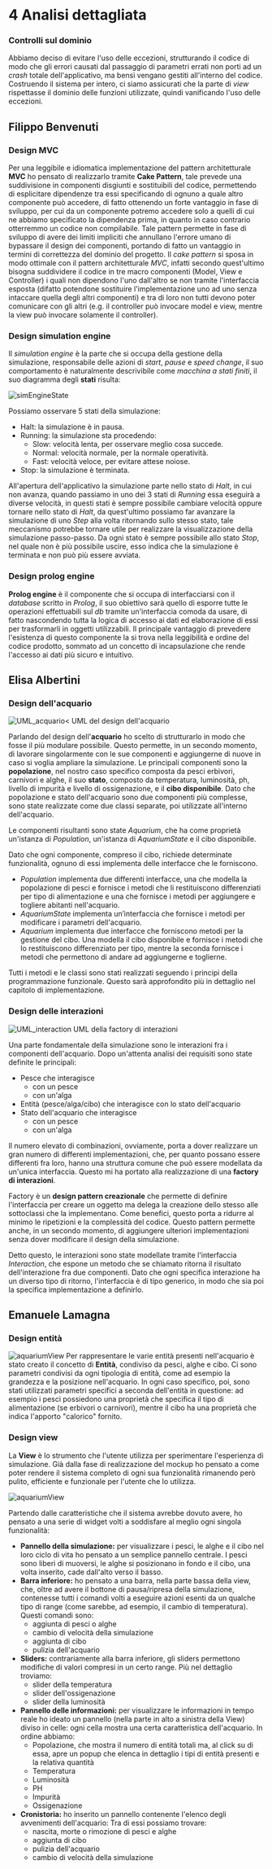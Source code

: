 # 4 Analisi dettagliata

### Controlli sul dominio
Abbiamo deciso di evitare l'uso delle eccezioni, strutturando il codice di modo che gli errori causati dal passaggio di parametri errati non porti ad un *crash* totale dell'applicativo, ma bensì vengano gestiti all'interno del codice.
Costruendo il sistema per intero, ci siamo assicurati che la parte di *view* rispettasse il dominio delle funzioni utilizzate, quindi vanificando l'uso delle eccezioni.

## Filippo Benvenuti

### Design MVC
Per una leggibile e idiomatica implementazione del pattern architetturale **MVC** ho pensato di realizzarlo tramite **Cake Pattern**, tale prevede una suddivisione in componenti disgiunti e sostituibili del codice, permettendo di esplicitare dipendenze tra essi specificando di ognuno a quale altro componente può accedere, di fatto ottenendo un forte vantaggio in fase di sviluppo, per cui da un componente potremo accedere solo a quelli di cui ne abbiamo specificato la dipendenza prima, in quanto in caso contrario otterremmo un codice non compilabile.
Tale pattern permette in fase di sviluppo di avere dei limiti impliciti che annullano l'errore umano di bypassare il design dei componenti, portando di fatto un vantaggio in termini di correttezza del dominio del progetto.
Il *cake pattern* si sposa in modo ottimale con il pattern architetturale *MVC*, infatti secondo quest'ultimo bisogna suddividere il codice in tre macro componenti (Model, View e Controller) i quali non dipendono l'uno dall'altro se non tramite l'interfaccia esposta (difatto potendone sostituire l'implementazione uno ad uno senza intaccare quella degli altri componenti) e tra di loro non tutti devono poter comunicare con gli altri (e.g. il controller può invocare model e view, mentre la view può invocare solamente il controller).

### Design simulation engine
Il *simulation engine* è la parte che si occupa della gestione della simulazione, responsabile delle azioni di *start*, *pause* e *speed change*, il suo comportamento è naturalmente descrivibile come *macchina a stati finiti*, il suo diagramma degli **stati** risulta:

![simEngineState](img/sim_engine_state.png)

Possiamo osservare 5 stati della simulazione:
- Halt: la simulazione è in pausa.
- Running: la simulazione sta procedendo:
  - Slow: velocità lenta, per osservare meglio cosa succede.
  - Normal: velocità normale, per la normale operatività.
  - Fast: velocità veloce, per evitare attese noiose.
- Stop: la simulazione è terminata.

All'apertura dell'applicativo la simulazione parte nello stato di *Halt*, in cui non avanza, quando passiamo in uno dei 3 stati di *Running* essa eseguirà a diverse velocità, in questi stati è sempre possibile cambiare velocità oppure tornare nello stato di *Halt*, da quest'ultimo possiamo far avanzare la simulazione di uno *Step* alla volta ritornando sullo stesso stato, tale meccanismo potrebbe tornare utile per realizzare la visualizzazione della simulazione passo-passo.
Da ogni stato è sempre possibile allo stato *Stop*, nel quale non è più possibile uscire, esso indica che la simulazione è terminata e non può più essere avviata.

### Design prolog engine
**Prolog engine** è il componente che si occupa di interfacciarsi con il *database* scritto in *Prolog*, il suo obiettivo sarà quello di esporre tutte le operazioni effettuabili sul *db* tramite un'interfaccia comoda da usare, di fatto nascondendo tutta la logica di accesso ai dati ed elaborazione di essi per trasformarli in oggetti utilizzabili.
Il principale vantaggio di prevedere l'esistenza di questo componente la si trova nella leggibilità e ordine del codice prodotto, sommato ad un concetto di incapsulazione che rende l'accesso ai dati più sicuro e intuitivo.

## Elisa Albertini

### Design dell'acquario

![UML_acquario<](img/UML_aquarium.png)
UML del design dell'acquario

Parlando del design dell'**acquario** ho scelto di strutturarlo in modo che fosse il più modulare possibile. Questo permette, in un secondo momento, di lavorare singolarmente con le sue componenti e aggiungerne di nuove in caso si voglia ampliare la simulazione.
Le principali componenti sono la **popolazione**, nel nostro caso specifico composta da pesci erbivori, carnivori e alghe, il suo **stato**, composto da temperatura, luminosità, ph, livello di impurità e livello di ossigenazione, e il **cibo disponibile**. Dato che popolazione e stato dell'acquario sono due componenti più complesse, sono state realizzate come due classi separate, poi utilizzate all'interno dell'acquario.
 
Le componenti risultanti sono state *Aquarium*, che ha come proprietà un'istanza di *Population*, un'istanza di *AquariumState* e il cibo disponibile.
 
Dato che ogni componente, compreso il cibo, richiede determinate funzionalità, ognuno di essi implementa delle interfacce che le forniscono. 
* *Population* implementa due differenti interfacce, una che modella la popolazione di pesci e fornisce i metodi che li restituiscono differenziati per tipo di alimentazione e una che fornisce i metodi per aggiungere e togliere abitanti nell'acquario.
* *AquariumState* implementa un’interfaccia che fornisce i metodi per modificare i parametri dell'acquario.
* *Aquarium* implementa due interfacce che forniscono metodi per la gestione del cibo. Una modella il cibo disponibile e fornisce i metodi che lo restituiscono differenziato per tipo, mentre la seconda fornisce i metodi che permettono di andare ad aggiungerne e toglierne.
 
Tutti i metodi e le classi sono stati realizzati seguendo i principi della programmazione funzionale. Questo sarà approfondito più in dettaglio nel capitolo di implementazione.


### Design delle interazioni
![UML_interaction](img/UML_Interaction.png)
UML della factory di interazioni

Una parte fondamentale della simulazione sono le interazioni fra i componenti dell'acquario.
Dopo un'attenta analisi dei requisiti sono state definite le principali:
* Pesce che interagisce
    * con un pesce
    * con un'alga
* Entità (pesce/alga/cibo) che interagisce con lo stato dell'acquario
* Stato dell'acquario che interagisce
  * con un pesce
  * con un'alga
 
 Il numero elevato di combinazioni, ovviamente, porta a dover realizzare un gran numero di differenti implementazioni, che, per quanto possano essere differenti fra loro, hanno una struttura comune che può essere modellata da un'unica interfaccia. Questo mi ha portato alla realizzazione di una **factory di interazioni**. 
 
Factory è un **design pattern creazionale** che permette di definire l'interfaccia per creare un oggetto ma delega la creazione dello stesso alle sottoclassi che la implementano.
Come benefici, questo porta a ridurre al minimo le ripetizioni e la complessità del codice. Questo pattern permette anche, in un secondo momento, di aggiungere ulteriori implementazioni senza dover modificare il design della simulazione.
 
Detto questo, le interazioni sono state modellate tramite l'interfaccia *Interaction*, che espone un metodo che se chiamato ritorna il risultato dell'interazione fra due componenti. Dato che ogni specifica interazione ha un diverso tipo di ritorno, l'interfaccia è di tipo generico, in modo che sia poi la specifica implementazione a definirlo.

## Emanuele Lamagna

### Design entità
![aquariumView](img/entities.png)
Per rappresentare le varie entità presenti nell'acquario è stato creato il concetto di **Entità**, condiviso da pesci, alghe e cibo. Ci sono parametri condivisi da ogni tipologia di entità, come ad esempio la grandezza e la posizione nell'acquario. In ogni caso specifico, poi, sono stati utilizzati parametri specifici a seconda dell'entità in questione: ad esempio i pesci possiedono una proprietà che specifica il tipo di alimentazione (se erbivori o carnivori), mentre il cibo ha una proprietà che indica l'apporto "calorico" fornito.

### Design view
La **View** è lo strumento che l'utente utilizza per sperimentare l'esperienza di simulazione. Già dalla fase di realizzazione del mockup ho pensato a come poter rendere il sistema completo di ogni sua funzionalità rimanendo però pulito, efficiente e funzionale per l'utente che lo utilizza.

![aquariumView](img/aquarium.png)

Partendo dalle caratteristiche che il sistema avrebbe dovuto avere, ho pensato a una serie di widget volti a soddisfare al meglio ogni singola funzionalità:

- **Pannello della simulazione:** per visualizzare i pesci, le alghe e il cibo nel loro ciclo di vita ho pensato a un semplice pannello centrale.
  I pesci sono liberi di muoversi, le alghe si posizionano in fondo e il cibo, una volta inserito, cade dall'alto verso il basso.
- **Barra inferiore:** ho pensato a una barra, nella parte bassa della view, che, oltre ad avere il bottone di pausa/ripresa della simulazione, contenesse tutti i comandi volti a eseguire azioni esenti da un qualche tipo di range (come sarebbe, ad esempio, il cambio di temperatura).
  Questi comandi sono:
  - aggiunta di pesci o alghe
  - cambio di velocità della simulazione
  - aggiunta di cibo
  - pulizia dell'acquario
- **Sliders:** contrariamente alla barra inferiore, gli sliders permettono modifiche di valori compresi in un certo range. Più nel dettaglio troviamo:
  - slider della temperatura
  - slider dell'ossigenazione
  - slider della luminosità
- **Pannello delle informazioni:** per visualizzare le informazioni in tempo reale ho ideato un pannello (nella parte in alto a sinistra della View) diviso in celle: ogni cella mostra una certa caratteristica dell'acquario. In ordine abbiamo:
  - Popolazione, che mostra il numero di entità totali ma, al click su di essa, apre un popup che elenca in dettaglio i tipi di entità presenti e la relativa quantità
  - Temperatura
  - Luminosità
  - PH
  - Impurità
  - Ossigenazione
- **Cronistoria:** ho inserito un pannello contenente l'elenco degli avvenimenti dell'acquario: Tra di essi possiamo trovare:
  - nascita, morte o rimozione di pesci e alghe
  - aggiunta di cibo
  - pulizia dell'acquario
  - cambio di velocità della simulazione
